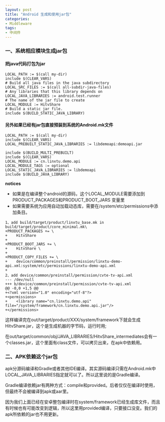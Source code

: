 ```yaml
---
layout: post
title: "Android 生成和使用jar包"
categories:
- Middleware
tags:
- 中间件
---
```


### 一、系统相应模块生成jar包
#### 把java代码打包为jar
```
LOCAL_PATH := $(call my-dir)
include $(CLEAR_VARS)
# Build all java files in the java subdirectory
LOCAL_SRC_FILES := $(call all-subdir-java-files)
# Any libraries that this library depends on
LOCAL_JAVA_LIBRARIES := android.test.runner
# The name of the jar file to create
LOCAL_MODULE := HitvShare
# Build a static jar file.
include $(BUILD_STATIC_JAVA_LIBRARY)
```

#### 另外如果已经有jar包直接预装到系统的Android.mk文件
```
LOCAL_PATH := $(call my-dir)
include $(CLEAR_VARS)
LOCAL_PREBUILT_STATIC_JAVA_LIBRARIES := libdemoapi:demoapi.jar

include $(BUILD_MULTI_PREBUILT)
include $(CLEAR_VARS)
LOCAL_MODULE := cn.linxtu.demo.api
LOCAL_MODULE_TAGS := optional
LOCAL_STATIC_JAVA_LIBRARIES := libdemoapi
include $(BUILD_JAVA_LIBRARY)
```

**notices**
- 如果是在编译整个android的源码，这个LOCAL_MODULE需要添加到PRODUCT_PACKAGES和PRODUCT_BOOT_JARS 变量里
- 如果需要系统为应用自动加载动态库，需要在/system/etc/permissions中添加<library>条目。

```
1、add build/target/product/linxtu_base.mk in build/target/product/core_minimal.mk\
+PRODUCT_PACKAGES += \
+    HitvShare 
+
+PRODUCT_BOOT_JARS += \
+    HitvShare \
+
+PRODUCT_COPY_FILES += \
+    device/common/preinstall/permission/linxtu-demo-api.xml:system/etc/permissions/linxtu-demo-api.xml
+
2、add device/common/preinstall/permission/cvte-tv-api.xml
--- /dev/null
+++ b/device/common/preinstall/permission/cvte-tv-api.xml
@@ -0,0 +1,5 @@
+<?xml version="1.0" encoding="utf-8"?>
+<permissions>
+    <library name="cn.linxtu.demo.api" file="/system/framework/cn.linxtu.demo.api.jar"/>
+</permissions>
```

这样编译完在out/target/product/XXX/system/framework下就会生成HitvShare.jar，这个是生成机器的字节码，运行时用;

在out/target/common/obj/JAVA_LIBRARIES/HitvShare_intermediates会有一个classes.jar，这个里面有class文件，可以拷贝出来，在apk中依赖用。

### 二、APK依赖这个jar包
apk分源码编译和Gradle或者其他IDE编译。其实源码编译只需在Android.mk中LOCAL_JAVA_LIBRARIES指定就可以了。所以这里说的是Gradle编译。

Gradle编译依赖jar有两种方式：compile和provided。后者仅仅在编译时使用，但最终不会被编译到apk或aar里。

因为我们上面已经在安卓整包编译时在system/framework已经生成库文件，而且有时候也有可能改变到逻辑，所以这里用provided编译，只要接口没变。我们的apk所依赖的jar也不用更新。

